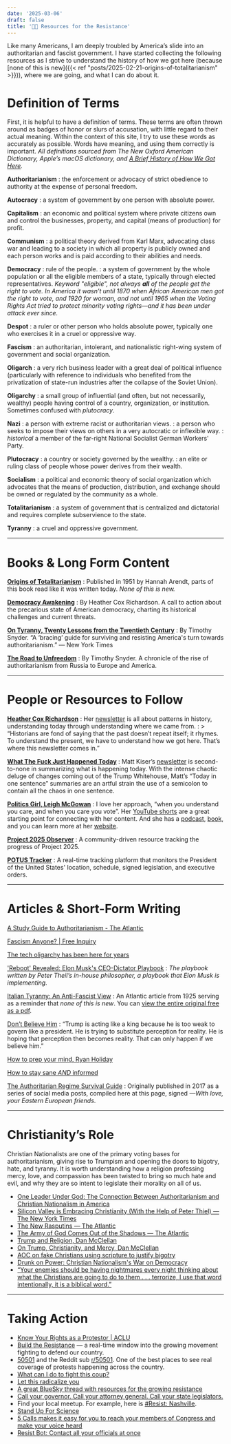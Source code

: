 ```yaml
---
date: '2025-03-06'
draft: false
title: '✊🏽 Resources for the Resistance'
---
```


Like many Americans, I am deeply troubled by America’s slide into an authoritarian and fascist government. I have started collecting the following resources as I strive to understand the history of how we got here (because [none of this is new]({{< ref "posts/2025-02-21-origins-of-totalitarianism" >}})), where we are going, and what I can do about it. 

# Definition of Terms

First, it is helpful to have a definition of terms. These terms are often thrown around as badges of honor or slurs of accusation, with little regard to their actual meaning. Within the context of this site, I try to use these words as accurately as possible. Words have meaning, and using them correctly is important. *All definitions sourced from The New Oxford American Dictionary, Apple’s macOS dictionary, and [*A Brief History of How We Got Here*](https://overcast.fm/+AA1RBVEH8g0).*

**Authoritarianism**
: the enforcement or advocacy of strict obedience to authority at the expense of personal freedom.

**Autocracy**
: a system of government by one person with absolute power.

**Capitalism**
: an economic and political system where private citizens own and control the businesses, property, and capital (means of production) for profit.

**Communism**
: a political theory derived from Karl Marx, advocating class war and leading to a society in which all property is publicly owned and each person works and is paid according to their abilities and needs.

**Democracy**
: rule of the people.
: a system of government by the whole population or all the eligible members of a state, typically through elected representatives. *Keyword "eligible", not always **all** of the people get the right to vote. In America it wasn’t until 1870 when African American men got the right to vote, and 1920 for woman, and not until 1965 when the Voting Rights Act tried to protect minority voting rights—and it has been under attack ever since.*

**Despot**
: a ruler or other person who holds absolute power, typically one who exercises it in a cruel or oppressive way.

**Fascism**
: an authoritarian, intolerant, and nationalistic right-wing system of government and social organization.

**Oligarch**
: a very rich business leader with a great deal of political influence (particularly with reference to individuals who benefited from the privatization of state-run industries after the collapse of the Soviet Union).

**Oligarchy**
: a small group of influential (and often, but not necessarily, wealthy) people having control of a country, organization, or institution. Sometimes confused with *plutocracy*.

**Nazi**
: a person with extreme racist or authoritarian views.
: a person who seeks to impose their views on others in a very autocratic or inflexible way.
: *historical* a member of the far-right National Socialist German Workers' Party.

**Plutocracy**
: a country or society governed by the wealthy.
: an elite or ruling class of people whose power derives from their wealth.

**Socialism**
: a political and economic theory of social organization which advocates that the means of production, distribution, and exchange should be owned or regulated by the community as a whole.

**Totalitarianism**
: a system of government that is centralized and dictatorial and requires complete subservience to the state.

**Tyranny**
: a cruel and oppressive government.

---

# Books & Long Form Content

**[Origins of Totalitarianism](https://www.ethicalbooksearch.com/us/books/m/ol:OL37617478W/origins-of-totalitarianism-hannah-arendt)**
: Published in 1951 by Hannah Arendt, parts of this book read like it was written today. *None of this is new.*

**[Democracy Awakening](https://www.penguinrandomhouse.com/books/717588/democracy-awakening-by-heather-cox-richardson/)**
: By Heather Cox Richardson. A call to action about the precarious state of American democracy, charting its historical challenges and current threats.

**[On Tyranny, Twenty Lessons from the Twentieth Century](https://timothysnyder.org/on-tyranny)**
: By Timothy Snyder. “A ‘bracing’ guide for surviving and resisting America's turn towards authoritarianism.” — New York Times

**[The Road to Unfreedom](https://timothysnyder.org/books/)**
: By Timothy Snyder. A chronicle of the rise of authoritarianism from Russia to Europe and America.

---

# People or Resources to Follow

[**Heather Cox Richardson**](https://heathercoxrichardson.substack.com/)
: Her [newsletter](https://heathercoxrichardson.substack.com/) is all about patterns in history, understanding today through understanding where we came from.
: > “Historians are fond of saying that the past doesn’t repeat itself; it rhymes. To understand the present, we have to understand how we got here. That’s where this newsletter comes in.”

[**What The Fuck Just Happened Today**](https://whatthefuckjusthappenedtoday.com/)
: Matt Kiser’s [newsletter](https://whatthefuckjusthappenedtoday.com/) is second-to-none in summarizing what is happening today. With the intense chaotic deluge of changes coming out of the Trump Whitehouse, Matt’s “Today in one sentence” summaries are an artful strain the use of a semicolon to contain all the chaos in one sentence.

[**Politics Girl, Leigh McGowan**](https://www.politicsgirl.com/)
: I love her approach, “when you understand you care, and when you care you vote”. Her [YouTube shorts](https://www.youtube.com/@PoliticsGirl/shorts) are a great starting point for connecting with her content. And she has a [podcast](https://podcasts.apple.com/us/podcast/the-politicsgirl-podcast/id1595408601), [book](https://www.simonandschuster.com/books/A-Return-to-Common-Sense/Leigh-McGowan/9781668066430), and you can learn more at her [website](https://www.politicsgirl.com/).

[**Project 2025 Observer**](https://www.project2025.observer/)
: A community-driven resource tracking the progress of Project 2025.

[**POTUS Tracker**](https://potustracker.us/)
: A real-time tracking platform that monitors the President of the United States' location, schedule, signed legislation, and executive orders.

---

# Articles & Short-Form Writing

[A Study Guide to Authoritarianism - The Atlantic](https://www.theatlantic.com/membership/archive/2018/08/a-study-guide-to-the-rise-of-authoritarianism/568945/) 

[Fascism Anyone? | Free Inquiry](https://secularhumanism.org/2003/03/fascism-anyone/)

[The tech oligarchy has been here for years](https://www.bloodinthemachine.com/p/the-tech-oligarchy-has-been-here)

['Reboot' Revealed: Elon Musk's CEO-Dictator Playbook](https://www.thenerdreich.com/reboot-elon-musk-ceo-dictator-doge/) 
: *The playbook written by Peter Theil’s in-house philosopher, a playbook that Elon Musk is implementing.*

[Italian Tyranny: An Anti-Fascist View](https://www.theatlantic.com/magazine/archive/1925/12/italian-tyranny-an-anti-fascist-view/648711/) 
: An Atlantic article from 1925 serving as a reminder that *none of this is new*. You can [view the entire original free as a pdf](https://cdn.theatlantic.com/media/archives/1925/12/136-6/132412105.pdf).

[Don’t Believe Him](https://www.nytimes.com/2025/02/02/opinion/ezra-klein-podcast-trump-column-read.html)
: “Trump is acting like a king because he is too weak to govern like a president. He is trying to substitute perception for reality. He is hoping that perception then becomes reality. That can only happen if we believe him.”

[How to prep your mind, Ryan Holiday](https://ryanholiday.net/heres-how-im-preparing-for-the-next-four-years/)

[How to stay sane *AND* informed](https://linksiwouldgchatyou.substack.com/p/how-to-stay-sane-and-informed)

[The Authoritarian Regime Survival Guide](https://verfassungsblog.de/the-authoritarian-regime-survival-guide/)
: Originally published in 2017 as a series of social media posts, compiled here at this page, signed *—With love, your Eastern European friends*.

---

# Christianity’s Role

Christian Nationalists are one of the primary voting bases for authoritarianism, giving rise to Trumpism and opening the doors to bigotry, hate, and tyranny. It is worth understanding how a religion professing mercy, love, and compassion has been twisted to bring so much hate and evil, and why they are so intent to legislate their morality on all of us.

- [One Leader Under God: The Connection Between Authoritarianism and Christian Nationalism in America](https://www.prri.org/research/one-leader-under-god-the-connection-between-authoritarianism-and-christian-nationalism-in-america/)
- [Silicon Valley is Embracing Christianity (With the Help of Peter Thiel) — The New York Times](https://www.nytimes.com/2025/02/11/business/silicon-valley-christianity.html)
- [The New Rasputins — The Atlantic](https://apple.news/AS925YJm_QdmqVJdSWuhXxA)
- [The Army of God Comes Out of the Shadows — The Atlantic](https://www.theatlantic.com/magazine/archive/2025/02/new-apostolic-reformation-christian-movement-trump/681092/)
- [Trump and Religion, Dan McClellan](https://www.youtube.com/watch?v=ObePfeqlP_U)
- [On Trump, Christianity, and Mercy, Dan McClellan](https://www.youtube.com/watch?v=IB8P6R6ZLGo)
- [AOC on fake Christians using scripture to justify bigotry](https://www.reddit.com/r/PublicFreakout/s/D4UbQVV2s0)
- [Drunk on Power: Christian Nationalism's War on Democracy](https://m.youtube.com/watch?v=RTmlNvf5lRs&pp=ygUgaGlzdG9yeSBvZiBjaHJpc3RpYW4gbmF0aW9uYWxpc20%3D)
- [“Your enemies should be having nightmares every night thinking about what the Christians are going to do to them . . . terrorize, I use that word intentionally, it is a biblical word.”](https://www.peoplefor.org/rightwingwatch/joel-webbon-says-christian-nationalists-must-use-power-government-absolutely)

---

# Taking Action

- [Know Your Rights as a Protestor | ACLU](https://www.aclu.org/know-your-rights/protesters-rights)
- [Build the Resistance](https://www.buildtheresistance.org/) — a real-time window into the growing movement fighting to defend our country.
- [50501](https://www.fiftyfifty.one/) and the Reddit sub [r/50501](https://www.reddit.com/r/50501/). One of the best places to see real coverage of protests happening across the country.
- [What can I do to fight this coup?](https://choosedemocracy.us/what-can-i-do/)
- [Let this radicalize you](https://www.haymarketbooks.org/books/1922-let-this-radicalize-you)
- [A great BlueSky thread with resources for the growing resistance](https://bsky.app/profile/resistlist.bsky.social/post/3lil7mvmofc2u)
- [Call your governor. Call your attorney general. Call your state legislators.](https://theradicalfederalist.substack.com/p/radical-federalism-in-action-how-62b)
- Find your local meetup. For example, here is [#Resist: Nashville](https://www.meetup.com/resist-nashville/).
- [Stand Up For Science](https://standupforscience2025.org/)
- [5 Calls makes it easy for you to reach your members of Congress and make your voice heard](https://5calls.org/)
- [Resist Bot: Contact all your officials at once](https://resist.bot/)